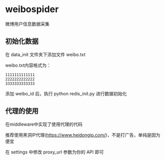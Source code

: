 # weibospider
微博用户信息数据采集

## 初始化数据
在 data_init 文件夹下添加文件 weibo.txt
 
weibo.txt内容格式为：
```angular2
1111111111111
2222222222222
3333333333333
```
添加 weibo_id 后，执行 python redis_init.py 进行数据初始化

## 代理的使用
在middleware中实现了使用代理的代码

推荐使用黑洞IP代理(https://www.heidongip.com/)，不是打广告，单纯是因为便宜

在 settings 中修改 proxy_url 参数为你的 API 即可
